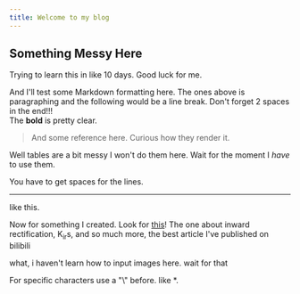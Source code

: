 ```yaml
---
title: Welcome to my blog
---
```


## Something Messy Here

Trying to learn this in like 10 days. Good luck for me.

And I'll test some Markdown formatting here. The ones above is paragraphing and the following would be a line break. Don't forget 2 spaces in the end!!!  
The **bold** is pretty clear.  

>And some reference here. Curious how they render it.

Well tables are a bit messy I won't do them here. Wait for the moment I *have* to use them.

You have to get spaces for the lines.

---

like this.

Now for something I created. Look for [this](https://www.bilibili.com/read/cv37129034/?jump_opus=1 "About Inward Rectification")! The one about inward rectification, K<sub>ir</sub>s, and so much more, the best article I've published on bilibili

what, i haven't learn how to input images here. wait for that

For specific characters use a "\\" before. like \*.
